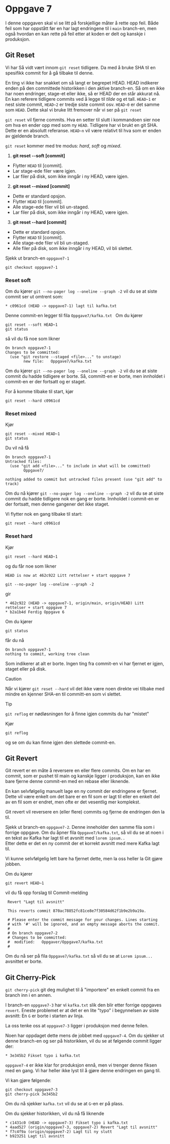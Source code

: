# Oppgave 7

I denne oppgaven skal vi se litt på forskjellige måter å rette opp feil. 
Både feil som har oppstått før en har lagt endringene til i `main` branch-en, 
men også hvordan en kan rette på feil etter at koden er delt og kanskje i produksjon.

## Git Reset
Vi har Så vidt vært innom `git reset` tidligere. Da med å bruke SHA til en spesifikk commit for å gå tilbake til denne. 

En ting vi ikke har snakket om så langt er begrepet HEAD. HEAD indikerer enden på den committede historikken i den aktive branch-en. 
Så om en ikke har noen endringer, stage-et eller ikke, så er HEAD der en står akkurat nå.
<br>En kan referere tidligere commits ved å legge til *tilde* og et tall. 
`HEAD~1` er nest siste commit, `HEAD~2` er tredje siste commit osv. 
`HEAD~0` er det samme som `HEAD`.
Dette skal vi bruke litt fremover når vi ser på `git reset`

`git reset` vil fjerne commits. Hva en setter til slutt i kommandoen sier noe om hva en ender opp med som ny `HEAD`.
Tidligere har vi brukt en git SHA. Dette er en absolutt referanse.
`HEAD~n` vil være relativt til hva som er enden av gjeldende branch.

`git reset` kommer med tre modus: *hard*, *soft* og *mixed*.
1) **git reset --soft [commit]**
 - Flytter `HEAD` til [commit].
 - Lar stage-ede filer være igjen.
 - Lar filer på disk, som ikke inngår i ny HEAD, være igjen.

2) **git reset --mixed [commit]**
 - Dette er standard opsjon.
 - Flytter `HEAD` til [commit].
 - Alle stage-ede filer vil bli un-staged.
 - Lar filer på disk, som ikke inngår i ny HEAD, være igjen.

3) **git reset --hard [commit]**
 - Dette er standard opsjon.
 - Flytter `HEAD` til [commit].
 - Alle stage-ede filer vil bli un-staged.
 - Alle filer på disk, som ikke inngår i ny HEAD, vil bli slettet.


Sjekk ut branch-en `oppgave7-1`
```shell
git checkout oppgave7-1
```

### Reset soft
Om du kjører `git --no-pager log --oneline --graph -2` vil du se at siste commit ser ut omtrent som:
```text
* c0961cd (HEAD -> oppgave7-1) lagt til kafka.txt
```
Denne commit-en legger til fila `Oppgave7/kafka.txt
`
Om du kjører
```shell
git reset --soft HEAD~1
git status
```
så vil du få noe som likner
```text
On branch oppgave7-1
Changes to be committed:
  (use "git restore --staged <file>..." to unstage)
        new file:   Oppgave7/kafka.txt
```
Om du kjører `git --no-pager log --oneline --graph -2` vil du se at siste commit du hadde tidligere er borte. 
Så, committ-en er borte, men innholdet i commit-en er der fortsatt og er staget.

For å komme tilbake til start, kjør
```shell
git reset --hard c0961cd
```

###  Reset mixed

Kjør
```shell
git reset --mixed HEAD~1
git status
```
Du vil nå få
```text
On branch oppgave7-1
Untracked files:
  (use "git add <file>..." to include in what will be committed)
        Oppgave7/

nothing added to commit but untracked files present (use "git add" to track)
```
Om du nå kjører `git --no-pager log --oneline --graph -2` vil du se at siste commit du hadde tidligere nok en gang er borte.
Innholdet i commit-en er der fortsatt, men denne gangener det ikke staget.

Vi flytter nok en gang tilbake til start:
```shell
git reset --hard c0961cd
```

### Reset hard
Kjør
```shell
git reset --hard HEAD~1
```
og du får noe som likner
```text
HEAD is now at 462c922 Litt rettelser + start oppgave 7
```
```shell
git --no-pager log --oneline --graph -2
```
gir
```text
* 462c922 (HEAD -> oppgave7-1, origin/main, origin/HEAD) Litt rettelser + start oppgave 7
* b2a1b4d Ferdig Oppgave 6
```
Om du kjører
```shell
git status
```
får du nå
```text
On branch oppgave7-1
nothing to commit, working tree clean
```
Som indikerer at alt er borte. Ingen ting fra commit-en vi har fjernet er igjen, staget eller på disk.
> [!CAUTION]
> Når vi kjører `git reset --hard` vil det ikke være noen direkte vei tilbake med mindre en kjenner SHA-en til committ-en som vi slettet.

> [!TIP]
> `git reflog` er nødløsningen for å finne igjen commits du har "mistet"

Kjør
```shell
git reflog
```
og se om du kan finne igjen den slettede commit-en.

## Git Revert
Git revert er en måte å reversere en eller flere commits. 
Om en har en commit, som er pushet til main og kanskje ligger i produksjon, kan en ikke bare fjerne denne commit-en med en rebase eller liknende.

En kan selvfølgelig manuelt lage en ny commit der endringene er fjernet. 
Dette vil være enkelt om det bare er en fil som er lagt til eller en enkelt del av en fil som er endret, men ofte er det vesentlig mer komplekst.

Git revert vil reversere en (eller flere) commits og fjerne de endringen den la til.

Sjekk ut branch-en `oppgave7-2`. Denne inneholder den samme fila som i forrige oppgave. 
Om du åpner fila `Oppgave7/kafka.txt`, så vil du se at noen i en tekst av Kafka har lagt til et avsnitt med `lorem ipsum..`
<br> Etter dette er det en ny commit der et korrekt avsnitt med mere Kafka lagt til. 

Vi kunne selvfølgelig lett bare ha fjernet dette, men la oss heller la Git gjøre jobben.

Om du kjører 
```shell
git revert HEAD~1
```
vil du få opp forslag til Commit-melding
```text
 Revert "Lagt til avsnitt"

 This reverts commit 870ac78852fc81ce8e7f30584d62f1b9e2b9a19a.

 # Please enter the commit message for your changes. Lines starting
 # with '#' will be ignored, and an empty message aborts the commit.
 #
 # On branch oppgave7-2
 # Changes to be committed:
 #	modified:   Oppgaver/Oppgave7/kafka.txt
 #
```

Om du nå ser på fila `Oppgave7/kafka.txt` så vil du se at `Lorem ipsum...` avsnittet er borte.

## Git Cherry-Pick

`git cherry-pick` git deg mulighet til å "importere" en enkelt commit fra en branch inn i en annen.

I branch-en `oppgave7-3` har vi `kafka.txt` slik den blir etter forrige oppgaves `revert`.
Eneste problemet er at det er en lite "typo" i begynnelsen av siste avsnitt: En `G` er borte i starten av linja.

La oss tenke oss at `oppgave7-3` ligger i produksjon med denne feilen. 

Noen har oppdaget dette mens de jobbet med `oppgave7-4`. 
Om du sjekker ut denne branch-en og ser på historikken, vil du se at følgende commit ligger der:
```text
* 3e345b2 Fikset typo i kafka.txt
```

`oppgave7-4` er ikke klar for produksjon ennå, men vi trenger denne fiksen med en gang. 
Vi har heller ikke lyst til å gjøre denne endringen en gang til.

Vi kan gjøre følgende:
```shell
git checkout oppgave7-3
git cherry-pick 3e345b2
```
Om du nå sjekker `kafka.txt` vil du se at `G`-en er på plass.

Om du sjekker historikken, vil du nå få liknende
```text
* c1431c0 (HEAD -> oppgave7-3) Fikset typo i kafka.txt
* 4aad527 (origin/oppgave7-3, oppgave7-2) Revert "Lagt til avsnitt"
* f7c4f9a (origin/oppgave7-2) Lagt til ny slutt
* b923251 Lagt til avsnitt
```
